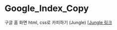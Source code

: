 # Google_Index_Copy
구글 홈 화면 html, css로 카피하기 (Jungle)
[[Jungle 링크](https://vetajung.github.io/Google_Index_Copy)
